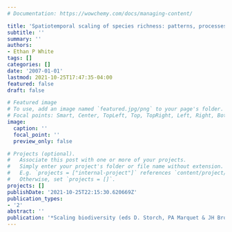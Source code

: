 ```yaml
---
# Documentation: https://wowchemy.com/docs/managing-content/

title: 'Spatiotemporal scaling of species richness: patterns, processes, and implications'
subtitle: ''
summary: ''
authors:
- Ethan P White
tags: []
categories: []
date: '2007-01-01'
lastmod: 2021-10-25T17:47:35-04:00
featured: false
draft: false

# Featured image
# To use, add an image named `featured.jpg/png` to your page's folder.
# Focal points: Smart, Center, TopLeft, Top, TopRight, Left, Right, BottomLeft, Bottom, BottomRight.
image:
  caption: ''
  focal_point: ''
  preview_only: false

# Projects (optional).
#   Associate this post with one or more of your projects.
#   Simply enter your project's folder or file name without extension.
#   E.g. `projects = ["internal-project"]` references `content/project/deep-learning/index.md`.
#   Otherwise, set `projects = []`.
projects: []
publishDate: '2021-10-25T22:15:30.620669Z'
publication_types:
- '2'
abstract: ''
publication: '*Scaling biodiversity (eds D. Storch, PA Marquet & JH Brown)*'
---
```

